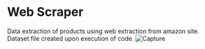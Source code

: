 # Web Scraper
Data extraction of products using web extraction from amazon site. \
Dataset file created upon execution of code.
![Capture](https://github.com/puneet1710/Web_scraper/assets/63282413/6cda4303-d1e3-4dc9-9bd4-5e50a6a29729)
